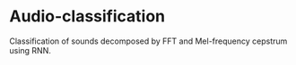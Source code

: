 # Audio-classification
Classification of sounds decomposed by FFT and Mel-frequency cepstrum using RNN.
